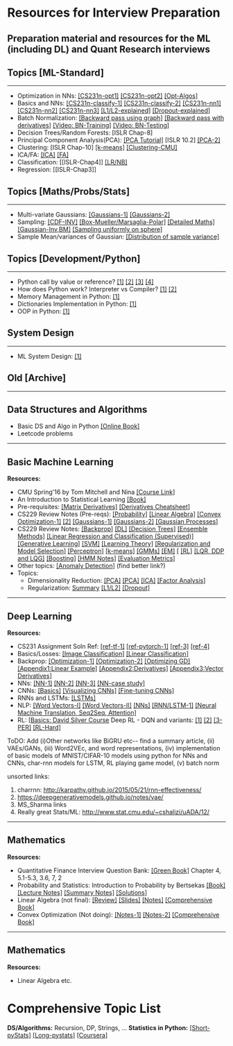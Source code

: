 # Resources for Interview Preparation
Preparation material and resources for the ML (including DL) and Quant Research interviews
--- 

## Topics [ML-Standard]
--- 
* Optimization in NNs: [[CS231n-opt1]](https://cs231n.github.io/optimization-1/) [[CS231n-opt2]](https://cs231n.github.io/optimization-2/) [[Opt-Algos]](https://ruder.io/optimizing-gradient-descent/)
* Basics and NNs: [[CS231n-classify-1]](https://cs231n.github.io/classification/) [[CS231n-classify-2]](https://cs231n.github.io/linear-classify/) [[CS231n-nn1]](https://cs231n.github.io/neural-networks-1/) [[CS231n-nn2]](https://cs231n.github.io/neural-networks-2/) [[CS231n-nn3]](https://cs231n.github.io/neural-networks-3/) [[L1/L2-explained]](https://explained.ai/regularization/index.html) [[Dropout-explained]](https://towardsdatascience.com/simplified-math-behind-dropout-in-deep-learning-6d50f3f47275)
* Batch Normalization: [[Backward pass using graph]](https://kratzert.github.io/2016/02/12/understanding-the-gradient-flow-through-the-batch-normalization-layer.html) [[Backward pass with derivatives]](http://cthorey.github.io./backpropagation/) [[Video: BN-Training]](https://www.youtube.com/watch?v=nUUqwaxLnWs) [[Video: BN-Testing]](https://www.youtube.com/watch?v=5qefnAek8OA)
* Decision Trees/Random Forests: [ISLR Chap-8]
* Principal Component Analysis(PCA): [[PCA Tutorial]](https://arxiv.org/pdf/1404.1100.pdf) [ISLR 10.2] [[PCA-2]](http://cs229.stanford.edu/notes/cs229-notes10.pdf)
* Clustering: [ISLR Chap-10] [[k-means]](http://cs229.stanford.edu/notes/cs229-notes7a.pdf) [[Clustering-CMU]](http://www.cs.cmu.edu/~ninamf/courses/601sp15/slides/21_clustering_4-6-2015.pdf) 
* ICA/FA: [[ICA]](http://cs229.stanford.edu/notes/cs229-notes11.pdf) [[FA]](http://cs229.stanford.edu/notes/cs229-notes9.pdf)
* Classification: [[ISLR-Chap4]] [[LR/NB]](http://www.cs.cmu.edu/~tom/mlbook/NBayesLogReg.pdf)
* Regression: [[ISLR-Chap3]]
## Topics [Maths/Probs/Stats]
---
* Multi-variate Gaussians:  [[Gaussians-1]](http://cs229.stanford.edu/section/cs229-moregaussians.pdf) [[Gaussians-2]](http://cs229.stanford.edu/section/cs229-gaussians.pdf)
* Sampling: [[CDF-INV]](https://ocw.mit.edu/resources/res-6-012-introduction-to-probability-spring-2018/part-i-the-fundamentals/simulation/) [[Box-Mueller/Marsaglia-Polar]](https://www.alanzucconi.com/2015/09/16/how-to-sample-from-a-gaussian-distribution/) [[Detailed Maths]](https://statweb.stanford.edu/~owen/mc/Ch-nonunifrng.pdf) [[Gaussian-Inv,BM]](https://www.alanzucconi.com/2015/09/16/how-to-sample-from-a-gaussian-distribution/) [[Sampling uniformly on sphere]](http://corysimon.github.io/articles/uniformdistn-on-sphere/)
* Sample Mean/variances of Gaussian: [[Distribution of sample variance]](https://online.stat.psu.edu/stat414/lesson/26/26.3) 

## Topics [Development/Python]
---
* Python call by value or reference? [[1]](http://foobarnbaz.com/2012/07/08/understanding-python-variables/) [[2]](https://jeffknupp.com/blog/2012/11/13/is-python-callbyvalue-or-callbyreference-neither/) [[3]](http://stupidpythonideas.blogspot.com/2013/11/does-python-pass-by-value-or-by.html) [[4]](https://robertheaton.com/2014/02/09/pythons-pass-by-object-reference-as-explained-by-philip-k-dick/)
* How does Python work? Interpreter vs Compiler? [[1]](https://www.codingdojo.com/blog/interpreters-run-python-code) [[2]](https://towardsdatascience.com/how-does-python-work-6f21fd197888)
* Memory Management in Python: [[1]](https://www.geeksforgeeks.org/memory-management-in-python/)
* Dictionaries Implementation in Python: [[1]](https://stackoverflow.com/questions/327311/how-are-pythons-built-in-dictionaries-implemented) 
* OOP in Python: [[1]](https://www.programiz.com/python-programming/object-oriented-programming)

## System Design
---
* ML System Design: [[1]](https://github.com/chiphuyen/machine-learning-systems-design/blob/master/build/build1/consolidated.pdf)

## Old [Archive]
---

## Data Structures and Algorithms
* Basic DS and Algo in Python [[Online Book]](https://runestone.academy/runestone/books/published/pythonds/index.html)
* Leetcode problems

---
## Basic Machine Learning
**Resources:**
* CMU Spring'16 by Tom Mitchell and Nina [[Course Link]](http://www.cs.cmu.edu/~ninamf/courses/601sp15/lectures.shtml)
* An Introduction to Statistical Learning [[Book]](https://faculty.marshall.usc.edu/gareth-james/ISL/ISLR%20Seventh%20Printing.pdf)
* Pre-requisites: [[Matrix Derivatives]](https://atmos.washington.edu/~dennis/MatrixCalculus.pdf) [[Derivatives Cheatsheet]](http://www.gatsby.ucl.ac.uk/teaching/courses/sntn/sntn-2017/resources/Matrix_derivatives_cribsheet.pdf)
* CS229 Review Notes (Pre-reqs): [[Probability]](http://cs229.stanford.edu/section/cs229-prob.pdf) [[Linear Algebra]](http://cs229.stanford.edu/section/cs229-linalg.pdf)  [[Convex Optimization-1]](http://cs229.stanford.edu/section/cs229-cvxopt.pdf) [[2]](http://cs229.stanford.edu/section/cs229-cvxopt2.pdf)  [[Gaussians-1]](http://cs229.stanford.edu/section/cs229-moregaussians.pdf) [[Gaussians-2]](http://cs229.stanford.edu/section/cs229-gaussians.pdf) [[Gaussian Processes]](http://cs229.stanford.edu/section/cs229-gaussian_processes.pdf)
* CS229 Review Notes: [[Backprop]](http://cs229.stanford.edu/notes/cs229-notes-backprop.pdf) [[DL]](http://cs229.stanford.edu/notes/cs229-notes-all/cs229-notes-deep_learning.pdf) [[Decision Trees]](http://cs229.stanford.edu/notes/cs229-notes-dt.pdf) [[Ensemble Methods]](http://cs229.stanford.edu/notes/cs229-notes-ensemble.pdf) [[Linear Regression and Classification (Supervised)]](http://cs229.stanford.edu/notes/cs229-notes1.pdf) [[Generative Learning]](http://cs229.stanford.edu/notes/cs229-notes2.pdf) [[SVM]](http://cs229.stanford.edu/notes/cs229-notes3.pdf) [[Learning Theory]](http://cs229.stanford.edu/notes/cs229-notes4.pdf) [[Regularization and Model Selection]](http://cs229.stanford.edu/notes/cs229-notes5.pdf) [[Perceptron]](http://cs229.stanford.edu/notes/cs229-notes6.pdf) [[k-means]](http://cs229.stanford.edu/notes/cs229-notes7a.pdf) [[GMMs]](http://cs229.stanford.edu/notes/cs229-notes7b.pdf) [[EM]](http://cs229.stanford.edu/notes/cs229-notes8.pdf) [ [[RL]](http://cs229.stanford.edu/notes/cs229-notes12.pdf) [[LQR, DDP and LQG]](http://cs229.stanford.edu/notes/cs229-notes13.pdf) [[Boosting]](http://cs229.stanford.edu/notes/cs229-notes-all/boosting.pdf) [[HMM Notes]](http://cs229.stanford.edu/section/cs229-hmm.pdf) [[Evaluation Metrics]](http://cs229.stanford.edu/section/evaluation_metrics_spring2020.pdf) 
* Other topics: [[Anomaly Detection]](http://courses.washington.edu/css581/lecture_slides/18_anomaly_detection.pdf) (find better link?)
* Topics:
  * Dimensionality Reduction: [[PCA]](https://arxiv.org/pdf/1404.1100.pdf) [[PCA]](http://cs229.stanford.edu/notes/cs229-notes10.pdf) [[ICA]](http://cs229.stanford.edu/notes/cs229-notes11.pdf) [[Factor Analysis]](http://cs229.stanford.edu/notes/cs229-notes9.pdf)
  * Regularization: [Summary](https://cs231n.github.io/neural-networks-2/#reg) [[L1/L2]](https://explained.ai/regularization/index.html) [[Dropout]](https://towardsdatascience.com/simplified-math-behind-dropout-in-deep-learning-6d50f3f47275) 

---
## Deep Learning
**Resources:**
* CS231 Assignment Soln Ref: [[ref-tf-1]](https://github.com/MahanFathi/CS231) [[ref-pytorch-1]](https://github.com/srinadhu/CS231n/) [[ref-3]](https://github.com/jariasf/CS231n) [[ref-4]](https://github.com/Arnav0400/CS231n-2019)
* Basics/Losses: [[Image Classification]](https://cs231n.github.io/classification/) [[Linear Classification]](https://cs231n.github.io/linear-classify/)
* Backprop: [[Optimization-1]](https://cs231n.github.io/optimization-1/) [[Optimization-2]](https://cs231n.github.io/optimization-2/) [[Optimizing GD]](https://ruder.io/optimizing-gradient-descent/) [[Appendix1:Linear Example]](http://cs231n.stanford.edu/handouts/linear-backprop.pdf) [[Appendix2:Derivatives]](http://cs231n.stanford.edu/handouts/derivatives.pdf) [[Appendix3:Vector Derivatives]](http://cs231n.stanford.edu/vecDerivs.pdf)
* NNs: [[NN-1]](https://cs231n.github.io/neural-networks-1/) [[NN-2]](https://cs231n.github.io/neural-networks-2/) [[NN-3]](https://cs231n.github.io/neural-networks-2/) [[NN-case study]](https://cs231n.github.io/neural-networks-case-study/)
* CNNs: [[Basics]](https://cs231n.github.io/convolutional-networks/) [[Visualizing CNNs]](https://cs231n.github.io/understanding-cnn/) [[Fine-tuning CNNs]](https://cs231n.github.io/transfer-learning/)
* RNNs and LSTMs: [[LSTMs]](https://colah.github.io/posts/2015-08-Understanding-LSTMs/) 
* NLP: [[Word Vectors-I]](http://web.stanford.edu/class/cs224n/readings/cs224n-2019-notes01-wordvecs1.pdf) [[Word Vectors-II]](http://web.stanford.edu/class/cs224n/readings/cs224n-2019-notes02-wordvecs2.pdf) [[NNs]](http://web.stanford.edu/class/cs224n/readings/cs224n-2019-notes03-neuralnets.pdf) [[RNN/LSTM-1]](http://web.stanford.edu/class/cs224n/readings/cs224n-2019-notes05-LM_RNN.pdf) [[Neural Machine Translation, Seq2Seq, Attention]](http://web.stanford.edu/class/cs224n/readings/cs224n-2019-notes06-NMT_seq2seq_attention.pdf)
* RL: [[Basics: David Silver Course](https://www.davidsilver.uk/teaching/) Deep RL - DQN and variants: [[1]](https://greentec.github.io/reinforcement-learning-first-en/) [[2]](https://medium.com/@awjuliani/simple-reinforcement-learning-with-tensorflow-part-4-deep-q-networks-and-beyond-8438a3e2b8df) [[3-PER]](https://danieltakeshi.github.io/2019/07/14/per/) [[RL-Hard]](https://www.alexirpan.com/2018/02/14/rl-hard.html)

ToDO: Add (i)Other networks like BiGRU etc-- find a summary article, (ii) VAEs/GANs, (iii) Word2VEc, and word representations, (iv) implementation of basic models of MNIST/CIFAR-10 models using python for NNs and CNNs, char-rnn models for LSTM, RL playing game model, (v) batch norm

unsorted links: 
1. charrnn: http://karpathy.github.io/2015/05/21/rnn-effectiveness/
2. https://deepgenerativemodels.github.io/notes/vae/
3. MS_Sharma links
4. Really great Stats/ML: http://www.stat.cmu.edu/~cshalizi/uADA/12/

---
## Mathematics
**Resources:**
* Quantitative Finance Interview Question Bank: [[Green Book]](https://www.amazon.com/Practical-Guide-Quantitative-Finance-Interviews/dp/1438236662) Chapter 4, 5.1-5.3, 3.6, 7, 2
* Probability and Statistics: Introduction to Probability by Bertsekas [[Book]](http://ece307.cankaya.edu.tr/uploads/files/introduction%20to%20probability%20(bertsekas,%202nd,%202008).pdf) [[Lecture Notes]](https://www.vfu.bg/en/e-Learning/Math--Bertsekas_Tsitsiklis_Introduction_to_probability.pdf) [[Summary Notes]](https://ocw.mit.edu/resources/res-6-012-introduction-to-probability-spring-2018/part-i-the-fundamentals/MITRES_6_012S18_Textbook.pdf) [[Solutions]](https://inst.eecs.berkeley.edu/~ee126/sp12/solutions%20to%20bertsekas-book.pdf)
* Linear Algebra (not final): [[Review]](http://cs229.stanford.edu/section/cs229-linalg.pdf) [[Slides]](https://web.mst.edu/~jcmcfd/3108-Slides-v2.pdf) [[Notes]](http://home.iitk.ac.in/~arlal/MTH102/la.pdf) [[Comprehensive Book]](https://math.mit.edu/~gs/linearalgebra/)
* Convex Optimization (Not doing): [[Notes-1]](http://cs229.stanford.edu/section/cs229-cvxopt.pdf) [[Notes-2]](http://cs229.stanford.edu/section/cs229-cvxopt2.pdf) [[Comprehensive Book]](https://web.stanford.edu/~boyd/cvxbook/bv_cvxbook.pdf)

---
## Mathematics
**Resources:**
* Linear Algebra etc.

# Comprehensive Topic List
**DS/Algorithms:** Recursion, DP, Strings, ...
**Statistics in Python:** [[Short-pyStats]](https://realpython.com/python-statistics/) [[Long-pystats]](http://people.duke.edu/~ccc14/sta-663-2017/01_Introduction_To_Python.html) [[Coursera]](https://www.coursera.org/learn/inferential-statistical-analysis-python/supplement/iDA5p/about-our-datasets)


